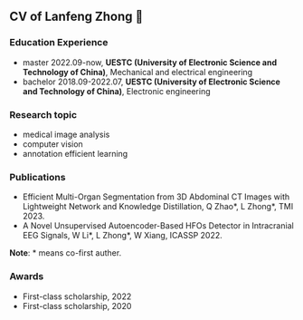 ## CV of Lanfeng Zhong 👋

### Education Experience
- master 2022.09-now, **UESTC (University of Electronic Science and Technology of China)**, Mechanical and electrical engineering
- bachelor 2018.09-2022.07, **UESTC (University of Electronic Science and Technology of China)**, Electronic engineering

### Research topic
- medical image analysis
- computer vision
- annotation efficient learning

### Publications
- Efficient Multi-Organ Segmentation from 3D Abdominal CT Images with Lightweight Network and Knowledge Distillation, Q Zhao*, L Zhong*, TMI 2023.
- A Novel Unsupervised Autoencoder-Based HFOs Detector in Intracranial EEG Signals, W Li*, L Zhong*, W Xiang, ICASSP 2022.

**Note**: * means co-first auther.
### Awards
- First-class scholarship, 2022
- First-class scholarship, 2020

<!--
**lanfz2000/lanfz2000** is a ✨ _special_ ✨ repository because its `README.md` (this file) appears on your GitHub profile.

Here are some ideas to get you started:

- 🔭 I’m currently working on ...
- 🌱 I’m currently learning ...
- 👯 I’m looking to collaborate on ...
- 🤔 I’m looking for help with ...
- 💬 Ask me about ...
- 📫 How to reach me: ...
- 😄 Pronouns: ...
- ⚡ Fun fact: ...
-->
